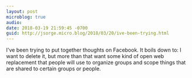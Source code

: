 ```yaml
---
layout: post
microblog: true
audio: 
date: 2018-03-19 21:59:45 -0700
guid: http://jsorge.micro.blog/2018/03/20/ive-been-trying.html
---
```

I've been trying to put together thoughts on Facebook. It boils down to: I want to delete it, but more than that want some kind of open web replacement that people will use to organize groups and scope things that are shared to certain groups or people.
